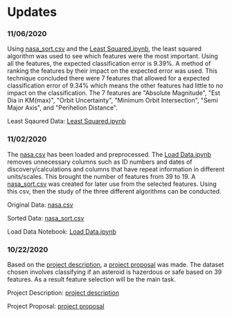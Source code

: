 # Updates

### 11/06/2020

Using [nasa_sort.csv](https://github.com/lopezbl/ECE532_Project/blob/main/nasa_sort.csv) and the [Least Squared.ipynb](https://github.com/lopezbl/ECE532_Project/blob/main/Least%20Sqaured.ipynb), the least squared algorithm was used to see which features were the most important. Using all the features, the expected classification error is 9.39%. A method of ranking the features by their impact on the expected error was used. This technique concluded there were 7 features that allowed for a expected classification error of 9.34% which means the other features had little to no impact on the classification. The 7 features are "Absolute Magnitude", "Est Dia in KM(max)", "Orbit Uncertainty", "Minimum Orbit Intersection", "Semi Major Axis", and "Perihelion Distance".

Least Sqaured Data: [Least Squared.ipynb](https://github.com/lopezbl/ECE532_Project/blob/main/Least%20Sqaured.ipynb)

### 11/02/2020

The [nasa.csv](https://github.com/lopezbl/ECE532_Project/blob/main/nasa.csv) has been loaded and preprocessed. The [Load Data.ipynb](https://github.com/lopezbl/ECE532_Project/blob/main/Load%20Data.ipynb) removes unnecessary columns such as ID numbers and dates of discovery/calculations and columns that have repeat information in different units/scales. This brought the number of features from 39 to 19. A [nasa_sort.csv](https://github.com/lopezbl/ECE532_Project/blob/main/nasa_sort.csv) was created for later use from the selected features. Using this csv, then the study of the three different algorithms can be conducted.

Original Data: [nasa.csv](https://github.com/lopezbl/ECE532_Project/blob/main/nasa.csv)

Sorted Data: [nasa_sort.csv](https://github.com/lopezbl/ECE532_Project/blob/main/nasa_sort.csv)

Load Data Notebook: [Load Data.ipynb](https://github.com/lopezbl/ECE532_Project/blob/main/Load%20Data.ipynb)

### 10/22/2020

Based on the [project description](https://github.com/lopezbl/ECE532_Project/blob/main/Project%20Description.pdf), a [project proposal](https://github.com/lopezbl/ECE532_Project/blob/main/Project%20Proposal.pdf) was made. The dataset chosen involves classifying if an asteroid is hazerdous or safe based on 39 features. As a result feature selection will be the main task.

Project Description: [project description](https://github.com/lopezbl/ECE532_Project/blob/main/Project%20Description.pdf)

Project Proposal: [project proposal](https://github.com/lopezbl/ECE532_Project/blob/main/Project%20Proposal.pdf)
